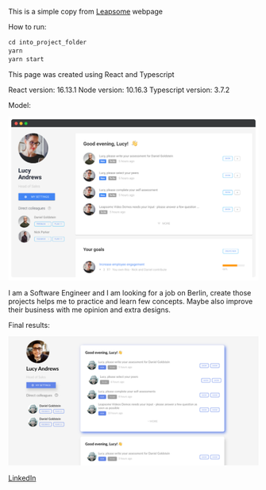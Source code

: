 This is a simple copy from [Leapsome](https://www.leapsome.com/) webpage

How to run:

```jsx
cd into_project_folder
yarn
yarn start
```

This page was created using React and Typescript

React version: 16.13.1
Node version: 10.16.3
Typescript version: 3.7.2

Model:

![Model image](https://github.com/matsmello/leapsome/blob/master/src/assets/sample.png?raw=true)

I am a Software Engineer and I am looking for a job on Berlin, create those projects helps me to practice and learn few concepts. Maybe also improve their business with me opinion and extra designs.

Final results:

![Final results](https://github.com/matsmello/leapsome/blob/master/src/assets/finalResults.png?raw=true)

[LinkedIn](https://www.linkedin.com/in/melloo/)
